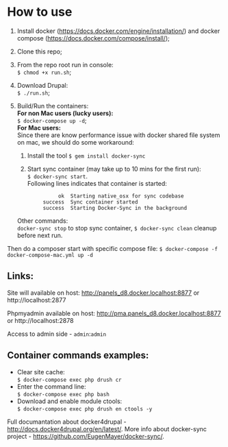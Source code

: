 # How to use

1. Install  docker (https://docs.docker.com/engine/installation/) and docker compose (https://docs.docker.com/compose/install/);

2. Clone this repo;

3. From the repo root run in console:  
  `$ chmod +x run.sh`;

4. Download Drupal:  
`$ ./run.sh`;

5. Build/Run the containers:  
  **For non Mac users (lucky users):**  
  `$ docker-compose up -d`;  
  **For Mac users:**  
   Since there are know performance issue with docker shared file system  on mac, we should do some workaround:
   1. Install the tool 
   `$ gem install docker-sync`
   
   2. Start sync container (may take up to 10 mins for the first run):  
   `$ docker-sync start`.  
      Following lines indicates that container is started:
      
      ```
                ok  Starting native_osx for sync codebase
           success  Sync container started
           success  Starting Docker-Sync in the background
      ```
    Other commands:   
   `docker-sync stop` to stop sync container, `$ docker-sync clean` cleanup before next run.   

 Then do a composer start with specific compose file:
 `$ docker-compose -f docker-compose-mac.yml up -d`
  
## Links:
Site will available on host: http://panels_d8.docker.localhost:8877 or http://localhost:2877

Phpmyadmin available on host:  http://pma.panels_d8.docker.localhost:8877 or http://localhost:2878

Access to admin side - `admin`:`admin`

## Container commands examples:
* Clear site cache:  
`$ docker-compose exec php drush cr`
* Enter the command line:  
`$ docker-compose exec php bash`
* Download and enable module ctools:  
`$ docker-compose exec php drush en ctools -y`

Full documantation about docker4drupal - http://docs.docker4drupal.org/en/latest/.
More info about docker-sync project - https://github.com/EugenMayer/docker-sync/.
